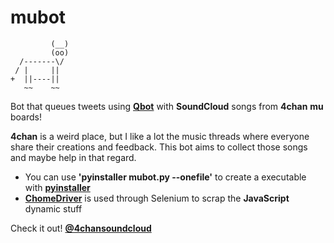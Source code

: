 # mubot

```
         (__)
         (oo)
  /-------\/
 / |     ||
+  ||----||
   ~~    ~~
```

Bot that queues tweets using **[Qbot](https://github.com/alvivar/qbot)** with **SoundCloud** songs from **4chan** **mu** boards!

**4chan** is a weird place, but I like a lot the music threads where everyone share their creations and feedback. This bot aims to collect those songs and maybe help in that regard.

* You can use **'pyinstaller mubot.py --onefile'** to create a executable with **[pyinstaller](https://www.pyinstaller.org/)**
* **[ChomeDriver](https://sites.google.com/a/chromium.org/chromedriver/)** is used through Selenium to scrap the **JavaScript** dynamic stuff

Check it out! **[@4chansoundcloud](https://twitter.com/4chansoundcloud)**
